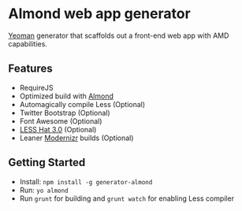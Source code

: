 # Almond web app generator

[Yeoman](http://yeoman.io) generator that scaffolds out a front-end web app with AMD capabilities.

## Features
* RequireJS
* Optimized build with [Almond](https://github.com/jrburke/almond)
* Automagically compile Less (Optional)
* Twitter Bootstrap (Optional)
* Font Awesome (Optional)
* [LESS Hat 3.0](https://github.com/madebysource/lesshat) (Optional)
* Leaner [Modernizr](https://github.com/Modernizr/Modernizr) builds (Optional)


## Getting Started
- Install: `npm install -g generator-almond`
- Run: `yo almond`
- Run `grunt` for building and `grunt watch` for enabling Less compiler
